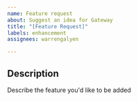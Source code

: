 ```yaml
---
name: Feature request
about: Suggest an idea for Gateway
title: "[Feature Request]"
labels: enhancement
assignees: warrengalyen

---
```


## Description

Describe the feature you'd like to be added
